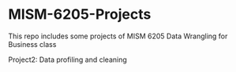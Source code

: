 # MISM-6205-Projects
This repo includes some projects of MISM 6205 Data Wrangling for Business class

Project2: Data profiling and cleaning
